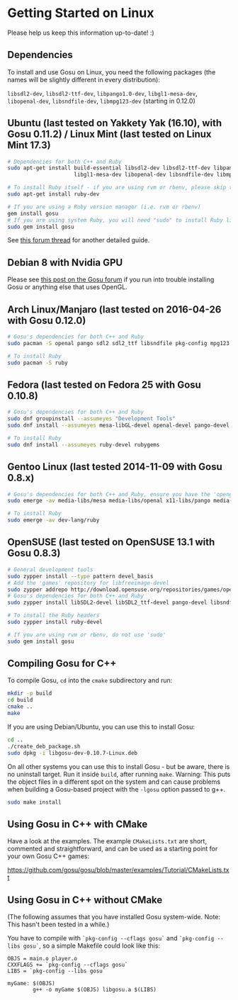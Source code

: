 # Getting Started on Linux

Please help us keep this information up-to-date! :)

## Dependencies

To install and use Gosu on Linux, you need the following packages (the names will be slightly different in every distribution):

`libsdl2-dev`, `libsdl2-ttf-dev`, `libpango1.0-dev`, `libgl1-mesa-dev`, `libopenal-dev`, `libsndfile-dev`, `libmpg123-dev` (starting in 0.12.0)

## Ubuntu (last tested on Yakkety Yak (16.10), with Gosu 0.11.2) / Linux Mint (last tested on Linux Mint 17.3)

```bash
# Dependencies for both C++ and Ruby
sudo apt-get install build-essential libsdl2-dev libsdl2-ttf-dev libpango1.0-dev \
                     libgl1-mesa-dev libopenal-dev libsndfile-dev libmpg123-dev

# To install Ruby itself - if you are using rvm or rbenv, please skip this step
sudo apt-get install ruby-dev

# If you are using a Ruby version manager (i.e. rvm or rbenv)
gem install gosu
# If you are using system Ruby, you will need "sudo" to install Ruby libraries (gems)
sudo gem install gosu

```

See [this forum thread](http://www.libgosu.org/cgi-bin/mwf/topic_show.pl?tid=1137) for another detailed guide.

## Debian 8 with Nvidia GPU

Please see [this post on the Gosu forum](https://www.libgosu.org/cgi-bin/mwf/topic_show.pl?pid=8476#pid8476) if you run into trouble installing Gosu or anything else that uses OpenGL.

## Arch Linux/Manjaro (last tested on 2016-04-26 with Gosu 0.12.0)

```bash
# Gosu's dependencies for both C++ and Ruby
sudo pacman -S openal pango sdl2 sdl2_ttf libsndfile pkg-config mpg123

# To install Ruby
sudo pacman -S ruby
```

## Fedora (last tested on Fedora 25 with Gosu 0.10.8)

```bash
# Gosu's dependencies for both C++ and Ruby
sudo dnf groupinstall --assumeyes "Development Tools"
sudo dnf install --assumeyes mesa-libGL-devel openal-devel pango-devel SDL2_ttf-devel libsndfile-devel gcc-c++ redhat-rpm-config

# To install Ruby
sudo dnf install --assumeyes ruby-devel rubygems
```

## Gentoo Linux (last tested 2014-11-09 with Gosu 0.8.x)

```bash
# Gosu's dependencies for both C++ and Ruby, ensure you have the 'opengl' USE Flag set globally or at least for media-libs/libsdl2.
sudo emerge -av media-libs/mesa media-libs/openal x11-libs/pango media-libs/sdl2-ttf media-libs/libsndfile

# To install Ruby
sudo emerge -av dev-lang/ruby
```

## OpenSUSE (last tested on OpenSUSE 13.1 with Gosu 0.8.3)

```bash
# General development tools
sudo zypper install --type pattern devel_basis
# Add the 'games' repository for libfreeimage-devel
sudo zypper addrepo http://download.opensuse.org/repositories/games/openSUSE_12.1/ opensuse-games
# Gosu's dependencies for both C++ and Ruby
sudo zypper install libSDL2-devel libSDL2_ttf-devel pango-devel libsndfile-devel openal-soft-devel

# To install the Ruby headers
sudo zypper install ruby-devel

# If you are using rvm or rbenv, do not use 'sudo'
sudo gem install gosu
```

## Compiling Gosu for C++

To compile Gosu, `cd` into the `cmake` subdirectory and run:

```bash
mkdir -p build
cd build
cmake ..
make
```

If you are using Debian/Ubuntu, you can use this to install Gosu:

```bash
cd ..
./create_deb_package.sh
sudo dpkg -i libgosu-dev-0.10.7-Linux.deb
```
On all other systems you can use this to install Gosu - but be aware, there is no uninstall target. Run it inside `build`, after running `make`.  Warning:  This puts the object files in a different spot on the system and can cause problems when building a Gosu-based project with the `-lgosu` option passed to g++.

```bash
sudo make install
```

## Using Gosu in C++ with CMake

Have a look at the examples. The example `CMakeLists.txt` are short, commented and straightforward, and can be used as a starting point for your own Gosu C++ games:

https://github.com/gosu/gosu/blob/master/examples/Tutorial/CMakeLists.txt

## Using Gosu in C++ without CMake

(The following assumes that you have installed Gosu system-wide. Note: This hasn't been tested in a while.)

You have to compile with `` `pkg-config --cflags gosu` `` and `` `pkg-config --libs gosu` ``, so a simple Makefile could look like this:

```make
OBJS = main.o player.o
CXXFLAGS += `pkg-config --cflags gosu`
LIBS = `pkg-config --libs gosu`

myGame: $(OBJS)
        g++ -o myGame $(OBJS) libgosu.a $(LIBS)
```